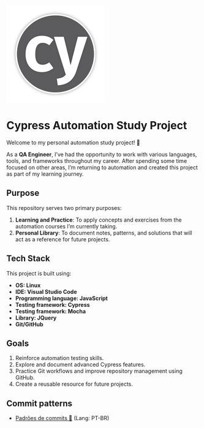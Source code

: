 ![cypress](/cypress/resources/cypress.png)

# Cypress Automation Study Project

Welcome to my personal automation study project! 🎉  

As a **QA Engineer**, I’ve had the opportunity to work with various languages, tools, and frameworks throughout my career. After spending some time focused on other areas, I’m returning to automation and created this project as part of my learning journey.

## Purpose

This repository serves two primary purposes:
1. **Learning and Practice**: To apply concepts and exercises from the automation courses I’m currently taking.
2. **Personal Library**: To document notes, patterns, and solutions that will act as a reference for future projects.

## Tech Stack

This project is built using:
- **OS: Linux**
- **IDE: Visual Studio Code**  
- **Programming language: JavaScript**  
- **Testing framework: Cypress**  
- **Testing framework: Mocha**
- **Library: JQuery**
- **Git/GitHub**  

## Goals

1. Reinforce automation testing skills.  
2. Explore and document advanced Cypress features.  
3. Practice Git workflows and improve repository management using GitHub.  
4. Create a reusable resource for future projects.

## Commit patterns
* [Padrões de commits 📜](https://github.com/iuricode/padroes-de-commits) (Lang: PT-BR)

